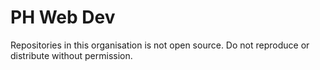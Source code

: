 # PH Web Dev

Repositories in this organisation is not open source. Do not reproduce or distribute without permission.

